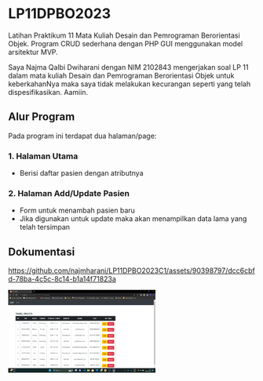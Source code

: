 # LP11DPBO2023
Latihan Praktikum 11 Mata Kuliah Desain dan Pemrograman Berorientasi Objek. Program CRUD sederhana dengan PHP GUI menggunakan model arsitektur MVP.

Saya Najma Qalbi Dwiharani dengan NIM 2102843 mengerjakan soal LP 11 dalam mata kuliah Desain dan Pemrograman Berorientasi Objek untuk keberkahanNya maka saya tidak melakukan kecurangan seperti yang telah dispesifikasikan. Aamiin.

## Alur Program

Pada program ini terdapat dua halaman/page:

### 1. Halaman Utama

- Berisi daftar pasien dengan atributnya

### 2. Halaman Add/Update Pasien

- Form untuk menambah pasien baru
- Jika digunakan untuk update maka akan menampilkan data lama yang telah tersimpan


## Dokumentasi

https://github.com/najmharani/LP11DPBO2023C1/assets/90398797/dcc6cbfd-78ba-4c5c-8c14-b1a14f71823a

  <img
  src="ss.png"
  style="display: inline-block; margin: 0 auto; max-width: 300px">
